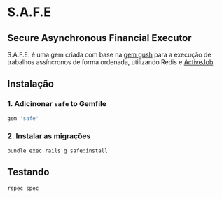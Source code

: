 # S.A.F.E
## Secure Asynchronous Financial Executor

S.A.F.E. é uma gem criada com base na [gem gush](https://github.com/chaps-io/gush) para a execução de trabalhos assíncronos de forma ordenada, utilizando Redis e [ActiveJob](http://guides.rubyonrails.org/v4.2/active_job_basics.html#introduction).

## Instalação

### 1. Adicinonar `safe` to Gemfile

```ruby
gem 'safe'
```

### 2. Instalar as migrações

```
bundle exec rails g safe:install
```

## Testando

```ruby
rspec spec
```

